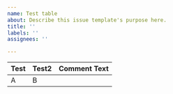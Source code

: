 ```yaml
---
name: Test table
about: Describe this issue template's purpose here.
title: ''
labels: ''
assignees: ''

---
```


| Test | Test2 | Comment Text |
| --- | --- | --- |
| A | B |  |
